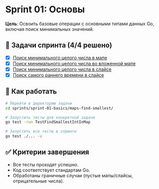# Sprint 01: Основы

**Цель**: Освоить базовые операции с основными типами данных Go, включая поиск минимальных значений.

## 🎯 Задачи спринта (4/4 решено)
- [x] [Поиск минимального целого числа в мапе](maps/find-smallest/)
- [x] [Поиск минимального целого числа во вложенной мапе](maps/find-smallest/)
- [x] [Поиск минимального целого числа в слайсе](slices/find-smallest/)
- [x] [Поиск самого раннего времени в слайсе](slices/find-smallest/)

## 🚀 Как работать
```bash
# Перейти в директорию задачи
cd sprints/sprint-01-basics/maps-find-smallest/

# Запустить тесты для конкретной задачи
go test -run TestFindSmallestIntInMap

# Запустить все тесты в спринте
go test ./... -v
```

## ✅ Критерии завершения
- Все тесты проходят успешно.
- Код соответствует стандартам Go.
- Обработаны граничные случаи (пустые мапы/слайсы, отрицательные числа).